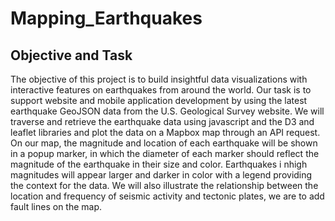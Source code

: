 # Mapping_Earthquakes

## Objective and Task
The objective of this project is to build insightful data visualizations with interactive features on earthquakes from around the world. Our task is to support website and mobile application development by using the latest earthquake GeoJSON data from the U.S. Geological Survey website. We will traverse and retrieve the earthquake data using javascript and the D3 and leaflet libraries and plot the data on a Mapbox map through an API request. On our map, the magnitude and location of each earthquake will be shown in a popup marker, in which the diameter of each marker should reflect the magnitude of the earthquake in their size and color. Earthquakes i nhigh magnitudes will appear larger and darker in color with a legend providing the context for the data. We will also illustrate the relationship between the location and frequency of seismic activity and tectonic plates, we are to add fault lines on the map. 
